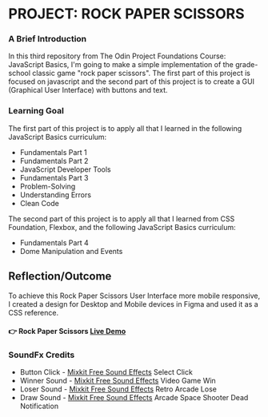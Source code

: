 # PROJECT: ROCK PAPER SCISSORS

### A Brief Introduction
In this third repository from The Odin Project Foundations Course: JavaScript Basics, I'm going to make a simple implementation of the grade-school classic game "rock paper scissors". The first part of this project is focused on javascript and the second part of this project is to create a GUI (Graphical User Interface) with buttons and text.


### Learning Goal
The first part of this project is to apply all that I learned in the following JavaScript Basics curriculum:
- Fundamentals Part 1
- Fundamentals Part 2
- JavaScript Developer Tools
- Fundamentals Part 3
- Problem-Solving
- Understanding Errors
- Clean Code


The second part of this project is to apply all that I learned from CSS Foundation, Flexbox, and the following JavaScript Basics curriculum:
- Fundamentals Part 4
- Dome Manipulation and Events


## Reflection/Outcome
To achieve this Rock Paper Scissors User Interface more mobile responsive, I created a design for Desktop and Mobile devices in Figma and used it as a CSS reference.


#### :point_right: Rock Paper Scissors [Live Demo](https://ronnieber.github.io/odin-rockPaperScissors/)


### SoundFx Credits
- Button Click - [Mixkit Free Sound Effects](https://mixkit.co/free-sound-effects/click/) Select Click
- Winner Sound - [Mixkit Free Sound Effects](https://mixkit.co/free-sound-effects/win/) Video Game Win
- Loser Sound - [Mixkit Free Sound Effects](https://mixkit.co/free-sound-effects/lose/) Retro Arcade Lose
- Draw Sound - [Mixkit Free Sound Effects](https://mixkit.co/free-sound-effects/arcade/) Arcade Space Shooter Dead Notification